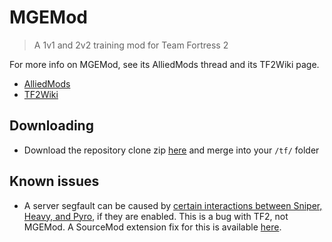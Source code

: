 # MGEMod
> A 1v1 and 2v2 training mod for Team Fortress 2

For more info on MGEMod, see its AlliedMods thread and its TF2Wiki page.

- [AlliedMods](https://forums.alliedmods.net/showthread.php?t=154755)
- [TF2Wiki](http://wiki.teamfortress.com/wiki/MGE_Mod)

## Downloading
- Download the repository clone zip [here](https://github.com/sapphonie/MGEMod/archive/master.zip) and merge into your `/tf/` folder

## Known issues
- A server segfault can be caused by [certain interactions between Sniper, Heavy, and Pyro](https://forums.alliedmods.net/showthread.php?t=302264), if they are enabled. This is a bug with TF2, not MGEMod. A SourceMod extension fix for this is available [here](https://github.com/Kenzzer/JetPack_Fix).
